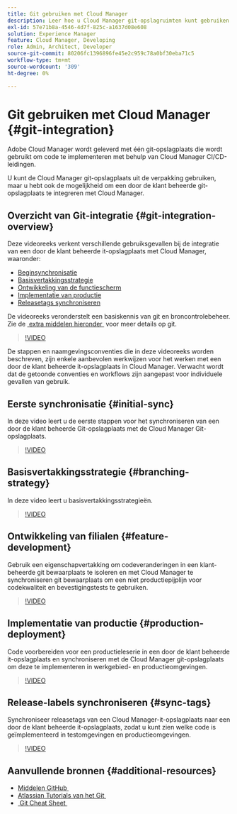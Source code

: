```yaml
---
title: Git gebruiken met Cloud Manager
description: Leer hoe u Cloud Manager git-opslagruimten kunt gebruiken en hoe u uw eigen, door de klant beheerde git-opslagplaats op locatie kunt integreren met Cloud Manager.
exl-id: 57e71b8a-4546-4d7f-825c-a1637d08e608
solution: Experience Manager
feature: Cloud Manager, Developing
role: Admin, Architect, Developer
source-git-commit: 80206fc1396896fe45e2c959c78a0bf30eba71c5
workflow-type: tm+mt
source-wordcount: '309'
ht-degree: 0%

---
```


# Git gebruiken met Cloud Manager {#git-integration}

Adobe Cloud Manager wordt geleverd met één git-opslagplaats die wordt gebruikt om code te implementeren met behulp van Cloud Manager CI/CD-leidingen.

U kunt de Cloud Manager git-opslagplaats uit de verpakking gebruiken, maar u hebt ook de mogelijkheid om een door de klant beheerde git-opslagplaats te integreren met Cloud Manager.

## Overzicht van Git-integratie {#git-integration-overview}

Deze videoreeks verkent verschillende gebruiksgevallen bij de integratie van een door de klant beheerde it-opslagplaats met Cloud Manager, waaronder:

* [Beginsynchronisatie](#initial-sync)
* [Basisvertakkingsstrategie](#branching-strategy)
* [Ontwikkeling van de functiescherm](#feature-development)
* [Implementatie van productie](#production-deployment)
* [Releasetags synchroniseren](#sync-tags)

De videoreeks veronderstelt een basiskennis van git en broncontrolebeheer. Zie de [&#x200B; extra middelen hieronder &#x200B;](#additional-resources) voor meer details op git.

>[!VIDEO](https://video.tv.adobe.com/v/28710/)

De stappen en naamgevingsconventies die in deze videoreeks worden beschreven, zijn enkele aanbevolen werkwijzen voor het werken met een door de klant beheerde it-opslagplaats in Cloud Manager. Verwacht wordt dat de getoonde conventies en workflows zijn aangepast voor individuele gevallen van gebruik.

## Eerste synchronisatie {#initial-sync}

In deze video leert u de eerste stappen voor het synchroniseren van een door de klant beheerde Git-opslagplaats met de Cloud Manager Git-opslagplaats.

>[!VIDEO](https://video.tv.adobe.com/v/28711/?quality=12)

## Basisvertakkingsstrategie {#branching-strategy}

In deze video leert u basisvertakkingsstrategieën.

>[!VIDEO](https://video.tv.adobe.com/v/28712/?quality=12)

## Ontwikkeling van filialen {#feature-development}

Gebruik een eigenschapvertakking om codeveranderingen in een klant-beheerde git bewaarplaats te isoleren en met Cloud Manager te synchroniseren git bewaarplaats om een niet productiepijplijn voor codekwaliteit en bevestigingstests te gebruiken.

>[!VIDEO](https://video.tv.adobe.com/v/28723/?quality=12)

## Implementatie van productie {#production-deployment}

Code voorbereiden voor een productieleserie in een door de klant beheerde it-opslagplaats en synchroniseren met de Cloud Manager git-opslagplaats om deze te implementeren in werkgebied- en productieomgevingen.

>[!VIDEO](https://video.tv.adobe.com/v/28724/?quality=12)

## Release-labels synchroniseren {#sync-tags}

Synchroniseer releasetags van een Cloud Manager-it-opslagplaats naar een door de klant beheerde it-opslagplaats, zodat u kunt zien welke code is geïmplementeerd in testomgevingen en productieomgevingen.

>[!VIDEO](https://video.tv.adobe.com/v/28725/?quality=12)

## Aanvullende bronnen {#additional-resources}

* [&#x200B; Middelen GitHub &#x200B;](https://docs.github.com/en/get-started/getting-started-with-git/set-up-git)
* [&#x200B; Atlassian Tutorials van het Git &#x200B;](https://www.atlassian.com/git/tutorials/what-is-version-control)
* [&#x200B; Git Cheat Sheet &#x200B;](https://education.github.com/git-cheat-sheet-education.pdf)
